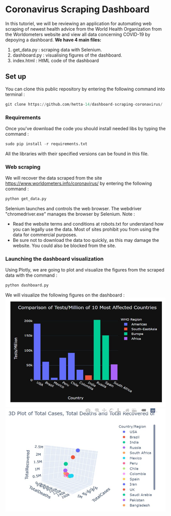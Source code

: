 # Coronavirus Scraping Dashboard

In this tutoriel, we will be reviewing an application for automating  web scraping of newest health advice from the World Health Organization from the Worldometers website
and view all data concerning COVID-19 by depoying a dashboard.
**We have 4 main files:**
  1. get_data.py : scraping data with Selenium.
  2. dashboard.py : visualising figures of the dashboard.
  3. index.html : HtML code of the dashboard
  
## Set up
You can clone this public repository by entering the following command into terminal :
```python
git clone https://github.com/hetta-14/dashboard-scraping-coronavirus/
```
### Requirements 
Once you've download the code you should install needed libs by typing the command :
```python
sudo pip install -r requirements.txt
```
All the libraries with their specified versions can be found in this file.
### Web scraping
We will recover the data scraped from the site https://www.worldometers.info/coronavirus/ by entering the following command :
```python
python get_data.py
```
Selenium launches and controls the web browser. The webdriver "chromedriver.exe" manages the browser by Selenium.
Note : 
  - Read the website terms and conditions at robots.txt for understand how you can legally use the data. Most of sites prohibit you from using the data for commercial purposes.
  - Be sure not to download the data too quickly, as this may damage the website. You could also be blocked from the site.
### Launching the dashboard visualization
Using Plotly, we are going to plot and visualize the figures from the scraped data with the command :
```python
python dashboard.py
```
We will visualize the following figures on the dashboard :
![](https://github.com//hetta-14/dashboard-scraping-coronavirus/blob/master/img/A.PNG)
![](https://github.com//hetta-14/dashboard-scraping-coronavirus/blob/master/img/B.PNG)


